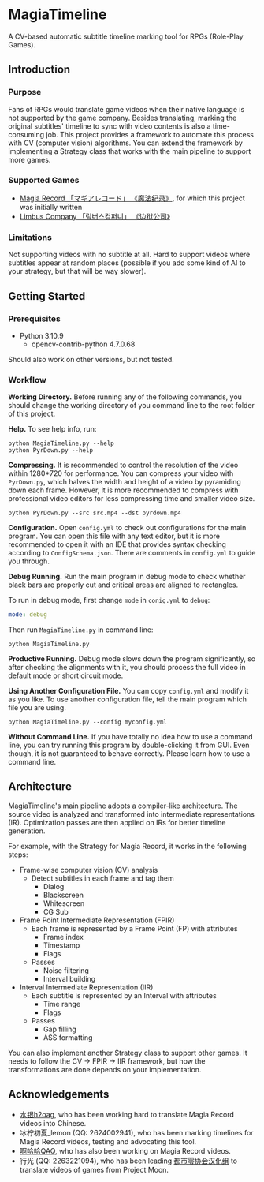 # MagiaTimeline

A CV-based automatic subtitle timeline marking tool for RPGs (Role-Play Games). 

## Introduction

### Purpose

Fans of RPGs would translate game videos when their native language is not supported by the game company. Besides translating, marking the original subtitles' timeline to sync with video contents is also a time-consuming job. This project provides a framework to automate this process with CV (computer vision) algorithms. You can extend the framework by implementing a Strategy class that works with the main pipeline to support more games. 

### Supported Games

- [Magia Record 「マギアレコード」 《魔法纪录》](https://magireco.com/), for which this project was initially written
- [Limbus Company 「림버스컴퍼니」 《边狱公司》](https://limbuscompany.com/)

### Limitations

Not supporting videos with no subtitle at all. Hard to support videos where subtitles appear at random places (possible if you add some kind of AI to your strategy, but that will be way slower). 

## Getting Started

### Prerequisites

- Python 3.10.9
    - opencv-contrib-python 4.7.0.68

Should also work on other versions, but not tested. 

### Workflow

**Working Directory.** Before running any of the following commands, you should change the working directory of you command line to the root folder of this project. 

**Help.** To see help info, run:

```
python MagiaTimeline.py --help
python PyrDown.py --help
```

**Compressing.** It is recommended to control the resolution of the video within 1280\*720 for performance. You can compress your video with `PyrDown.py`, which halves the width and height of a video by pyramiding down each frame. However, it is more recommended to compress with professional video editors for less compressing time and smaller video size. 

```
python PyrDown.py --src src.mp4 --dst pyrdown.mp4
```

**Configuration.** Open `config.yml` to check out configurations for the main program. You can open this file with any text editor, but it is more recommended to open it with an IDE that provides syntax checking according to `ConfigSchema.json`. There are comments in `config.yml` to guide you through. 

**Debug Running.** Run the main program in debug mode to check whether black bars are properly cut and critical areas are aligned to rectangles. 

To run in debug mode, first change `mode` in `conig.yml` to `debug`: 

```yaml
mode: debug
```

Then run `MagiaTimeline.py` in command line: 

```
python MagiaTimeline.py
```

**Productive Running.** Debug mode slows down the program significantly, so after checking the alignments with it, you should process the full video in default mode or short circuit mode. 

**Using Another Configuration File.** You can copy `config.yml` and modify it as you like. To use another configuration file, tell the main program which file you are using. 

```
python MagiaTimeline.py --config myconfig.yml
```

**Without Command Line.** If you have totally no idea how to use a command line, you can try running this program by double-clicking it from GUI. Even though, it is not guaranteed to behave correctly. Please learn how to use a command line. 

## Architecture

MagiaTimeline's main pipeline adopts a compiler-like architecture. The source video is analyzed and transformed into intermediate representations (IR). Optimization passes are then applied on IRs for better timeline generation. 

For example, with the Strategy for Magia Record, it works in the following steps: 

- Frame-wise computer vision (CV) analysis
    - Detect subtitles in each frame and tag them
        - Dialog
        - Blackscreen
        - Whitescreen
        - CG Sub
- Frame Point Intermediate Representation (FPIR)
    - Each frame is represented by a Frame Point (FP) with attributes
        - Frame index
        - Timestamp
        - Flags
    - Passes
        - Noise filtering
        - Interval building
- Interval Intermediate Representation (IIR)
    - Each subtitle is represented by an Interval with attributes
        - Time range
        - Flags
    - Passes
        - Gap filling
        - ASS formatting

You can also implement another Strategy class to support other games. It needs to follow the CV -> FPIR -> IIR framework, but how the transformations are done depends on your implementation. 

## Acknowledgements

- [水银h2oag](https://space.bilibili.com/246606859), who has been working hard to translate Magia Record videos into Chinese. 
- 冰柠初夏_lemon (QQ: 2624002941), who has been marking timelines for Magia Record videos, testing and advocating this tool. 
- [啊哈哈QAQ](https://space.bilibili.com/2141525), who has also been working on Magia Record videos. 
- 行光 (QQ: 2263221094), who has been leading [都市零协会汉化组](https://space.bilibili.com/1247764479) to translate videos of games from Project Moon. 
